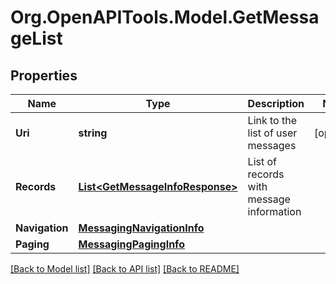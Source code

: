 
# Org.OpenAPITools.Model.GetMessageList

## Properties

Name | Type | Description | Notes
------------ | ------------- | ------------- | -------------
**Uri** | **string** | Link to the list of user messages | [optional] 
**Records** | [**List&lt;GetMessageInfoResponse&gt;**](GetMessageInfoResponse.md) | List of records with message information | 
**Navigation** | [**MessagingNavigationInfo**](MessagingNavigationInfo.md) |  | 
**Paging** | [**MessagingPagingInfo**](MessagingPagingInfo.md) |  | 

[[Back to Model list]](../README.md#documentation-for-models)
[[Back to API list]](../README.md#documentation-for-api-endpoints)
[[Back to README]](../README.md)

